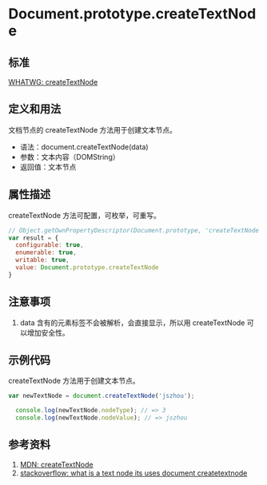 # Document.prototype.createTextNode

## 标准
[WHATWG: createTextNode](https://dom.spec.whatwg.org/#dom-document-createtextnode)

## 定义和用法
文档节点的 createTextNode 方法用于创建文本节点。

- 语法：document.createTextNode(data)
- 参数：文本内容（DOMString）
- 返回值：文本节点

## 属性描述
createTextNode 方法可配置，可枚举，可重写。
```javascript
// Object.getOwnPropertyDescriptor(Document.prototype, 'createTextNode') 的结果如下：
var result = {
  configurable: true,
  enumerable: true,
  writable: true,
  value: Document.prototype.createTextNode
}
```
## 注意事项
1. data 含有的元素标签不会被解析，会直接显示，所以用 createTextNode 可以增加安全性。

## 示例代码
createTextNode 方法用于创建文本节点。
```javascript
var newTextNode = document.createTextNode('jszhou');

  console.log(newTextNode.nodeType); // => 3
  console.log(newTextNode.nodeValue); // => jszhou
```

## 参考资料
1. [MDN: createTextNode](https://developer.mozilla.org/en-US/docs/Web/API/Document/createTextNode)
2. [stackoverflow: what is a text node its uses document createtextnode](http://stackoverflow.com/questions/17195868/what-is-a-text-node-its-uses-document-createtextnode)
